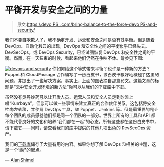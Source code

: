 # 平衡开发与安全之间的力量

> 原文:[https://devo PS . com/bring-balance-to-the-force-devo PS-and-security/](https://devops.com/bringing-balance-to-the-force-between-devops-and-security/)

我们不要自欺欺人了，我不确定开发、运营和安全之间是否有过平衡。但是随着 DevOps、自动化和云的出现，DevOps 和安全性之间的平衡似乎已经失去。DevSecOps，或 DevOps Security，已经试图恢复 DevOps 和安全性之间的平衡。然而，在一天结束的时候，看起来他们仍然在争吵不休。请参见下图:

[![devops and security](../Images/cefef8c56c1716b956237f3c64943b6a.png)](https://devops.com/wp-content/uploads/2017/11/devsecops-1.png) 你如何给这个等式带来平衡？也许是一种新的方法？Puppet 和 CloudPassage 合作编写了一份白皮书，该白皮书很好地概述了这里的问题，并提出了一些解决方案。事实上，上面的图表摘自那篇论文。这篇文章的标题是“[云中安全开发环境的新方法](https://webinars.devops.com/a-new-approach-for-securing-devops-environments-in-the-cloud)”你可以从我们的下载库中下载。

虽然没有灵丹妙药可以让开发人员、运营人员和安全人员走到沙滩上唱“Kumbaya”，但您可以做一些事情来建立真正的合作伙伴关系。这包括将安全性向左转移，并使用 DevOps 工具，如 Puppet、Jenkins 等。但是最重要的是让每个团队的成员感觉他们都是同一个团队的一部分。世界上所有的工具和 API 都不能代替良好的文化和培养“我们都在一起”的心态。所有这些都在这份白皮书中，请下载它——同时，请查看我们的库中提供的其他几项出色的 DevSecOps 资产。

我们的[下载库](https://devops.com/library/)储存了大量有用的内容。如果你想了解 DevOps 和相关的主题，这是一个很好的起点。

— [Alan Shimel](https://devops.com/author/ashimmy/)